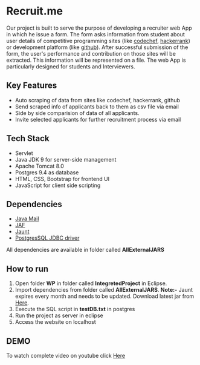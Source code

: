 # Recruit.me
Our project is built to serve the purpose of developing a recruiter web App in which he issue a form. The form asks information from student about user details of competitive programming sites (like
[codechef](https://www.codechef.com), [hackerrank](https://www.hackerrank.com/)) or development platform (like [github](https://github.com/)). After successful submission of the form, the user's performance and contribution on those sites will be extracted. This information will be
represented on a file. The web App is particularly designed for students and Interviewers.

## Key Features
- Auto scraping of data from sites like codechef, hackerrank, github
- Send scraped info of applicants back to them as csv file via email
- Side by side comparision of data of all applicants.
- Invite selected applicants for further recruitment process via email


## Tech Stack
- Servlet
- Java JDK 9 for server-side management
- Apache Tomcat 8.0
- Postgres 9.4 as database
- HTML, CSS, Bootstrap for frontend UI
- JavaScript for client side scripting

## Dependencies
- [Java Mail](https://www.oracle.com/technetwork/java/index-138643.html "Java Mail")
- [JAF](https://www.oracle.com/technetwork/java/jaf11-139815.html "JAF")
- [Jaunt](http://jaunt-api.com/download.htm "Jaunt")
- [PostgresSQL JDBC driver](https://jdbc.postgresql.org/download.html "PostgresSQL JDBC driver")

All dependencies are available in folder called **AllExternalJARS** 

## How to run
1.  Open folder **WP** in folder called **IntegretedProject** in Eclipse.
2. Import dependencies from folder called **AllExternalJARS**. 
**Note:-** Jaunt expires every month and needs to be updated. Download latest jar from  [Here](http://jaunt-api.com/download.htm "here").
3. Execute the SQL script in **testDB.txt** in postgres
4. Run the project as server in eclipse
5. Access the website on localhost

## DEMO
To watch complete video on youtube click [Here](https://www.youtube.com/watch?v=8xoCqm1-tL4&t=112s "Here")

